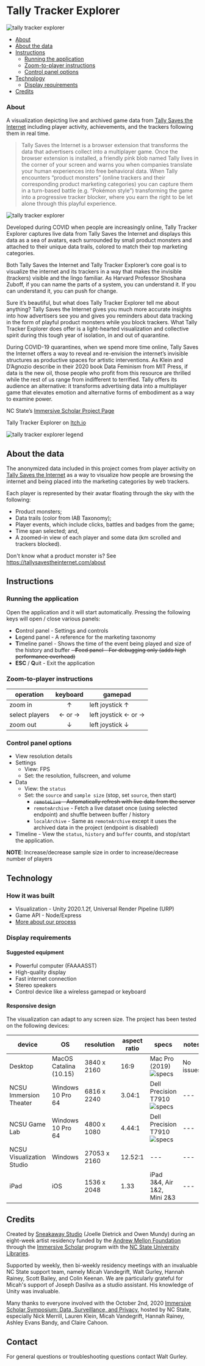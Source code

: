 
# Tally Tracker Explorer

![tally tracker explorer](_Documentation/images/tracker-explorer-banner.png)




- [About](#About)
- [About the data](#About-the-data)
- [Instructions](#Instructions)
	- [Running the application](#Running-the-application)
	- [Zoom-to-player instructions](#Zoom-to-player-instructions)
	- [Control panel options](#Control-panel-options)
- [Technology](#Technology)
	- [Display requirements](#Display-requirements)
- [Credits](#Credits)



### About

A visualization depicting live and archived game data from [Tally Saves the Internet](https://tallysavestheinternet.com) including player activity, achievements, and the trackers following them in real time.

> Tally Saves the Internet is a browser extension that transforms the data that advertisers collect into a multiplayer game. Once the browser extension is installed, a friendly pink blob named Tally lives in the corner of your screen and warns you when companies translate your human experiences into free behavioral data. When Tally encounters “product monsters” (online trackers and their corresponding product marketing categories) you can capture them in a turn-based battle (e.g. “Pokémon style”) transforming the game into a progressive tracker blocker, where you earn the right to be let alone through this playful experience.



![tally tracker explorer](_Documentation/images/tracker-explorer-composite1.png)


Developed during COVID when people are increasingly online, Tally Tracker Explorer captures live data from Tally Saves the Internet and displays this data as a sea of avatars, each surrounded by small product monsters and attached to their unique data trails, colored to match their top marketing categories.

Both Tally Saves the Internet and Tally Tracker Explorer’s core goal is to visualize the internet and its trackers in a way that makes the invisible (trackers) visible and the lingo familiar. As Harvard Professor Shoshana Zuboff, if you can name the parts of a system, you can understand it. If you can understand it, you can push for change.

Sure it’s beautiful, but what does Tally Tracker Explorer tell me about anything? Tally Saves the Internet gives you much more accurate insights into how advertisers see you and gives you reminders about data tracking in the form of playful product monsters while you block trackers. What Tally Tracker Explorer does offer is a light-hearted visualization and collective spirit during this tough year of isolation, in and out of quarantine.

During COVID-19 quarantines, when we spend more time online, Tally Saves the Internet offers a way to reveal and re-envision the internet’s invisible structures as productive spaces for artistic interventions. As Klein and D’Agnozio describe in their 2020 book Data Feminism from MIT Press, if data is the new oil, those people who profit from this resource are thrilled while the rest of us range from indifferent to terrified. Tally offers its audience an alternative: it transforms advertising data into a multiplayer game that elevates emotion and alternative forms of embodiment as a way to examine power.

NC State’s [Immersive Scholar Project Page](https://osf.io/yve95/)

Tally Tracker Explorer on [Itch.io](https://itch.io/)



![tally tracker explorer legend](_Documentation/images/tracker-explorer-ui-legend.png)


## About the data

The anonymized data included in this project comes from player activity on [Tally Saves the Internet](https://tallysavestheinternet.com) as a way to visualize  how people are browsing the internet and being placed into the marketing categories by web trackers.

Each player is represented by their avatar floating through the sky with the following:
- Product monsters;
- Data trails (color from IAB Taxonomy);
- Player events, which include clicks, battles and badges from the game;
- Time span selected; and,
- A zoomed-in view of each player and some data (km scrolled and trackers blocked).

Don't know what a product monster is? See https://tallysavestheinternet.com/about




## Instructions


### Running the application

Open the application and it will start automatically. Pressing the following keys will open / close various panels:

- **C**ontrol panel - Settings and controls
- **L**egend panel - A reference for the marketing taxonomy
- **T**imeline panel - Shows the time of the event being played and size of the history and buffer
~~- **F**eed panel - For debugging only (adds high performance overhead)~~
- **ESC** / **Q**uit - Exit the application


### Zoom-to-player instructions

operation | keyboard | gamepad  
--- | :-------------: | ---
zoom in | ↑ | left joystick ↑
select players | ← or → | left joystick ← or →  
zoom out | ↓ | left joystick ↓  


### Control panel options

- View resolution details
- Settings
	- View: FPS
	- Set: the resolution, fullscreen, and volume
- Data
 	- View: the `status`
	- Set: the `source` and `sample size` (stop, set `source`, then start)
		- ~~`remoteLive` - Automatically refresh with live data from the server~~
		- `remoteArchive` - Fetch a live dataset once (using selected endpoint) and shuffle between buffer / history
		- `localArchive` - Same as `remoteArchive` except it uses the archived data in the project (endpoint is disabled)
- Timeline - View the `status`, `history` and `buffer` counts, and stop/start the application.

**NOTE**: Increase/decrease sample size in order to increase/decrease number of players





## Technology


### How it was built

- Visualization - Unity 2020.1.2f, Universal Render Pipeline (URP)
- Game API - Node/Express
- [More about our process](PROCESS.md)


### Display requirements

#### Suggested equipment

- Powerful computer (FAAAASST)
- High-quality display
- Fast internet connection
- Stereo speakers
- Control device like a wireless gamepad or keyboard

#### Responsive design

The visualization can adapt to any screen size. The project has been tested on the following devices:

device | OS | resolution | aspect ratio | specs | notes
--- | --- | --- | --- | --- | ---
Desktop | MacOS Catalina (10.15) | 3840 x 2160 | 16:9 | Mac Pro (2019) ![specs](_Documentation/icons/info-15w.png "3.3 GHz 12-Core Intel Xeon W, 160 GB 2933 MHz DDR4, MD Radeon Pro W5700X 16 GB") | No issues
NCSU Immersion Theater | Windows 10 Pro 64 | 6816 x 2240 | 3.04:1 | Dell Precision T7910 ![specs](_Documentation/icons/info-15w.png "Dell Precision Tower 7910, 2x Intel Xeon CPU E5-2640 v4 @ 2.40GHz (3.4GHz Turbo), 128 Gb RAM, 2x Nvidia P5000 video cards2 x512 Gb SSD Hd") | ---
NCSU Game Lab | Windows 10 Pro 64 | 4800 x 1080 | 4.44:1 | Dell Precision T7910 ![specs](_Documentation/icons/info-15w.png "Dell Precision T7910, Dual Intel Xeon Processor E5-2680 v4 14C, 2.4GHz, 3.3GHz Turbo, 128 Gb RAM, 2x Nvidia P5000 video card, 512 Gb SSD Hd (sys), 1 TB SATA Hd") | ---
NCSU Visualization Studio | Windows | 27053 x 2160 | 12.52:1 | --- | ---
iPad | iOS | 1536 x 2048 | 1.33 | iPad 3&4, Air 1&2, Mini 2&3 | ---






## Credits

Created by [Sneakaway Studio](https://sneakaway.studio) (Joelle Dietrick and Owen Mundy) during an eight-week artist residency funded by the [Andrew Mellon Foundation](https://mellon.org/) through the [Immersive Scholar](https://www.immersivescholar.org/) program with the [NC State University Libraries](https://www.lib.ncsu.edu/).

Supported by weekly, then bi-weekly residency meetings with an invaluable NC State support team, namely Micah Vandegrift, Walt Gurley, Hannah Rainey, Scott Bailey, and Colin Keenan. We are particularly grateful for Micah's support of Joseph Dasilva as a studio assistant. His knowledge of Unity was invaluable.

Many thanks to everyone involved with the October 2nd, 2020 [Immersive Scholar Symposium: Data, Surveillance, and Privacy](https://www.lib.ncsu.edu/events/immersive-scholar-symposium-data-surveillance-and-privacy), hosted by NC State, especially Nick Merrill, Lauren Klein, Micah Vandegrift, Hannah Rainey, Ashley Evans Bandy, and Claire Cahoon.




## Contact

For general questions or troubleshooting questions contact Walt Gurley.
